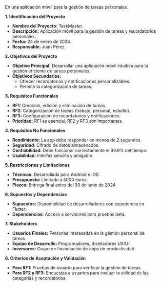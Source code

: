 En una aplicación móvil para la gestión de tareas personales.

**1. Identificación del Proyecto**
   - **Nombre del Proyecto:** TaskMaster.
   - **Descripción:** Aplicación móvil para la gestión de tareas y recordatorios personales.
   - **Fecha:** 24 de enero de 2024.
   - **Responsable:** Juan Pérez.

**2. Objetivos del Proyecto**
   - **Objetivo Principal:** Desarrollar una aplicación móvil intuitiva para la gestión eficiente de tareas personales.
   - **Objetivos Secundarios:**
     - Ofrecer recordatorios y notificaciones personalizables.
     - Permitir la categorización de tareas.

**3. Requisitos Funcionales**
   - **RF1:** Creación, edición y eliminación de tareas.
   - **RF2:** Categorización de tareas (trabajo, personal, estudio).
   - **RF3:** Configuración de recordatorios y notificaciones.
   - **Prioridad:** RF1 es esencial, RF2 y RF3 son importantes.

**4. Requisitos No Funcionales**
   - **Rendimiento:** La app debe responder en menos de 2 segundos.
   - **Seguridad:** Cifrado de datos almacenados.
   - **Confiabilidad:** Debe funcionar correctamente el 99.9% del tiempo.
   - **Usabilidad:** Interfaz sencilla y amigable.

**5. Restricciones y Limitaciones**
   - **Técnicas:** Desarrollada para Android e iOS.
   - **Presupuesto:** Limitado a 5000 euros.
   - **Plazos:** Entrega final antes del 30 de junio de 2024.

**6. Supuestos y Dependencias**
   - **Supuestos:** Disponibilidad de desarrolladores con experiencia en Flutter.
   - **Dependencias:** Acceso a servidores para pruebas beta.

**7. Stakeholders**
   - **Usuarios Finales:** Personas interesadas en la gestión personal de tareas.
   - **Equipo de Desarrollo:** Programadores, diseñadores UX/UI.
   - **Inversores:** Grupo de financiación de apps de productividad.

**8. Criterios de Aceptación y Validación**
   - **Para RF1:** Pruebas de usuario para verificar la gestión de tareas.
   - **Para RF2 y RF3:** Encuestas a usuarios para evaluar la utilidad de las categorías y recordatorios.

